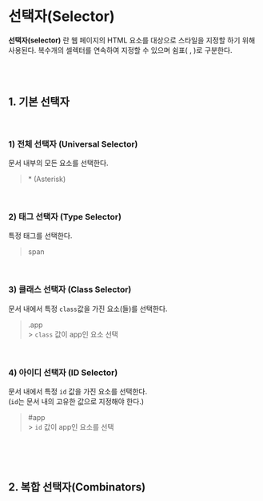 # 선택자(Selector)

**선택자(selector)** 란 웹 페이지의 HTML 요소를 대상으로 스타일을 지정할 하기 위해 사용된다.
복수개의 셀렉터를 연속하여 지정할 수 있으며 쉼표( , )로 구분한다.

<br>
<br>

## 1. 기본 선택자

<br>

### 1) 전체 선택자 (Universal Selector)

문서 내부의 모든 요소를 선택한다.

> \* (Asterisk)

<br>

### 2) 태그 선택자 (Type Selector)

특정 태그를 선택한다.

> span

<br>

### 3) 클래스 선택자 (Class Selector)

문서 내에서 특정 `class`값을 가진 요소(들)를 선택한다.

> .app <br> > `class` 값이 app인 요소 선택

<br>

### 4) 아이디 선택자 (ID Selector)

문서 내에서 특정 `id` 값을 가진 요소를 선택한다. <br>
(`id`는 문서 내의 고유한 값으로 지정해야 한다.)

> #app <br> > `id` 값이 app인 요소를 선택

<br>
<br>
<br>

## 2. 복합 선택자(Combinators)
